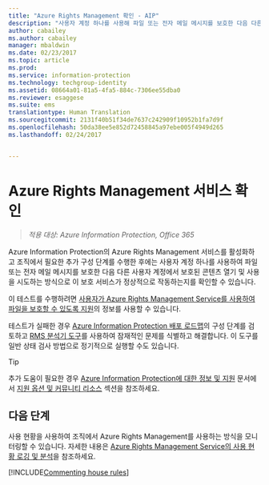 ```yaml
---
title: "Azure Rights Management 확인 - AIP"
description: "사용자 계정 하나를 사용해 파일 또는 전자 메일 메시지를 보호한 다음 다른 사용자 계정에서 보호된 콘텐츠 열기 및 사용을 시도하는 방식으로 서비스가 정상적으로 작동하는지를 확인하는 지침을 제공합니다."
author: cabailey
ms.author: cabailey
manager: mbaldwin
ms.date: 02/23/2017
ms.topic: article
ms.prod: 
ms.service: information-protection
ms.technology: techgroup-identity
ms.assetid: 08664a01-81a5-4fa5-884c-7306ee55dba0
ms.reviewer: esaggese
ms.suite: ems
translationtype: Human Translation
ms.sourcegitcommit: 2131f40b51f34de7637c242909f10952b1fa7d9f
ms.openlocfilehash: 50da38ee5e852d72458845a97ebe005f4949d265
ms.lasthandoff: 02/24/2017


---
```


# <a name="verifying-the-azure-rights-management-service"></a>Azure Rights Management 서비스 확인

>*적용 대상: Azure Information Protection, Office 365*

Azure Information Protection의 Azure Rights Management 서비스를 활성화하고 조직에서 필요한 추가 구성 단계를 수행한 후에는 사용자 계정 하나를 사용하여 파일 또는 전자 메일 메시지를 보호한 다음 다른 사용자 계정에서 보호된 콘텐츠 열기 및 사용을 시도하는 방식으로 이 보호 서비스가 정상적으로 작동하는지를 확인할 수 있습니다.

이 테스트를 수행하려면 [사용자가 Azure Rights Management Service를 사용하여 파일을 보호할 수 있도록 지원](help-users.md)의 정보를 사용할 수 있습니다.

테스트가 실패한 경우 [Azure Information Protection 배포 로드맵](../plan-design/deployment-roadmap.md)의 구성 단계를 검토하고 [RMS 분석기 도구](http://www.microsoft.com/en-us/download/details.aspx?id=46437)를 사용하여 잠재적인 문제를 식별하고 해결합니다. 이 도구를 일반 상태 검사 방법으로 정기적으로 실행할 수도 있습니다.

> [!TIP]
> 추가 도움이 필요한 경우 [Azure Information Protection에 대한 정보 및 지원](../get-started/information-support.md) 문서에서 [지원 옵션 및 커뮤니티 리소스](../get-started/information-support.md#support-options-and-community-resources) 섹션을 참조하세요.

## <a name="next-steps"></a>다음 단계

사용 현황을 사용하여 조직에서 Azure Rights Management를 사용하는 방식을 모니터링할 수 있습니다. 자세한 내용은 [Azure Rights Management Service의 사용 현황 로깅 및 분석](log-analyze-usage.md)을 참조하세요.

[!INCLUDE[Commenting house rules](../includes/houserules.md)]



